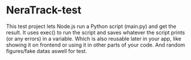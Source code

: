 # NeraTrack-test



This test project lets Node.js run a Python script (main.py) and get the result. It uses exec() to run the script and saves whatever the script prints (or any errors) in a variable. 
Which is also reusable later in your app, like showing it on frontend or using it in other parts of your code.
And random figures/fake datas aswell for test.
